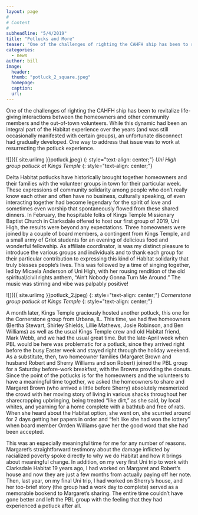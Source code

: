 ```yaml
---
layout: page
#
# Content
#
subheadline: "5/4/2019"
title: "Potlucks and More"
teaser: "One of the challenges of righting the CAHFH ship has been to revitalize life-giving interactions between the homeowners and other community members and the out-of-town volunteers.  While this dynamic had been an integral part of the Habitat experience over the years, an unfortunate disconnect had gradually developed.  One way to address that issue was to work at resurrecting the potluck experience."
categories:
  - news
author: bill
image:
  header:
  thumb: "potluck_2_square.jpeg"
  homepage:
  caption:
  url:
---
```

One of the challenges of righting the CAHFH ship has been to revitalize life-giving interactions between the homeowners and other community members and the out-of-town volunteers.  While this dynamic had been an integral part of the Habitat experience over the years (and was still occasionally manifested with certain groups), an unfortunate disconnect had gradually developed.  One way to address that issue was to work at resurrecting the potluck experience.

![]({{ site.urlimg }}potluck.jpeg)
{: style="text-align: center;"}
*Uni High group potluck at Kings Temple*
{: style="text-align: center;"}

Delta Habitat potlucks have historically brought together homeowners and their families with the volunteer groups in town for their particular week.  These expressions of community solidarity among people who don’t really know each other and often have no business, culturally speaking, of even interacting together had become legendary for the spirit of love and sometimes even worship that spontaneously flowed from these shared dinners.  In February, the hospitable folks of Kings Temple Missionary Baptist Church in Clarksdale offered to host our first group of 2019, Uni High, the results were beyond any expectations.  Three homeowners were joined by a couple of board members, a contingent from Kings Temple, and a small army of Griot students for an evening of delicious food and wonderful fellowship.  As affiliate coordinator, is was my distinct pleasure to introduce the various groups and individuals and to thank each group for their particular contribution to expressing this kind of Habitat solidarity that truly blesses people’s lives.  This was followed by a time of singing together, led by Micaela Anderson of Uni High, with her rousing rendition of the old spiritual/civil rights anthem, “Ain’t Nobody Gonna Turn Me Around.”  The music was stirring and vibe was palpably positive!

![]({{ site.urlimg }}potluck_2.jpeg)
{: style="text-align: center;"}
*Cornerstone group potluck at Kings Temple*
{: style="text-align: center;"}

A month later, Kings Temple graciously hosted another potluck, this one for the Cornerstone group from Urbana, IL.  This time, we had five homeowners (Bertha Stewart, Shirley Shields, Lillie Mathews, Josie Robinson, and Ben Williams) as well as the usual Kings Temple crew and old Habitat friend, Mark Webb, and we had the usual great time.  But the late-April week when PBL would be here was problematic for a potluck, since they arrived right before the busy Easter week and stayed right through the holiday weekend.  As a substitute, then, two homeowner families (Margaret Brown and husband Robert and Sherry Williams and son Robert) joined the PBL group for a Saturday before-work breakfast, with the Browns providing the donuts.  Since the point of the potlucks is for the homeowners and the volunteers to have a meaningful time together, we asked the homeowners to share and Margaret Brown (who arrived a little before Sherry) absolutely mesmerized the crowd with her moving story of living in various shacks throughout her sharecropping upbringing, being treated “like dirt,” as she said, by local whites, and yearning for a home complete with a bathtub and free of rats.  When she heard about the Habitat option, she went on, she scurried around for 2 days getting her papers in order and “felt like she had won the lottery” when board member Orrden Williams gave her the good word that she had been accepted.

This was an especially meaningful time for me for any number of reasons.  Margaret’s straightforward testimony about the damage inflicted by racialized poverty spoke directly to why we do Habitat and how it brings about meaningful change.  In addition, on my very first Uni trip to work with Clarksdale Habitat 19 years ago, I had worked on Margaret and Robert’s house and now they are just a few months from actually paying off her note. Then, last year, on my final Uni trip, I had worked on Sherry’s house, and her too-brief story (the group had a work day to complete) served as a memorable bookend to Margaret’s sharing.  The entire time couldn’t have gone better and left the PBL group with the feeling that they had experienced a potluck after all.

